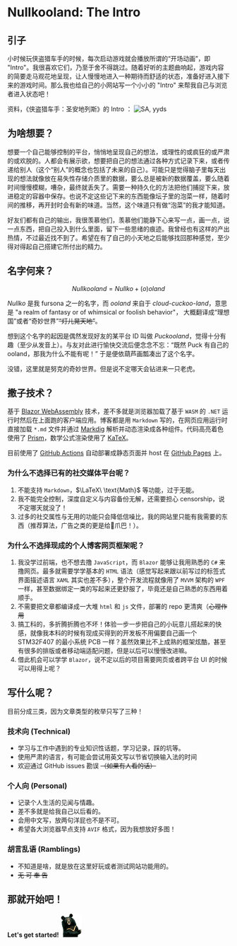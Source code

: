 # Nullkooland: The Intro

## 引子

小时候玩侠盗猎车手的时候，每次启动游戏就会播放所谓的“开场动画”，即 "Intro"。我很喜欢它们，乃至于舍不得跳过。随着好听的主题曲响起，游戏内容的简要走马观花地呈现，让人慢慢地进入一种期待而舒适的状态，准备好进入接下来的游戏时间。那么我也给自己的小网站写一个小小的 "Intro" 来帮我自己与浏览者进入状态吧！

资料，《侠盗猎车手：圣安地列斯》的 Intro ：
![SA, yyds](https://www.youtube.com/watch?v=TTB6eEHCAko)

## 为啥想要？
想要一个自己能够控制的平台，悄悄地呈现自己的想法，或理性的或疯狂的或严肃的或欢脱的。人都会有展示欲，想要把自己的想法通过各种方式记录下来，或者传递给别人（这个“别人”的概念也包括了未来的自己）。可能只是觉得脑子里每天出现的想法就像放在易失性存储介质里的数据，要么总是被新的数据覆盖，要么随着时间慢慢模糊，嘈杂，最终就丢失了。需要一种持久化的方法把他们捕捉下来，放进稳定的容器中保存。也说不定这些记下来的东西能像坛子里的泡菜一样，随着时间的推移，再开封时会有新的味道。当然，这个味道只有做“泡菜”的我才能知道。

好友们都有自己的输出，我很羡慕他们，羡慕他们能静下心来写一点，画一点，说一点东西，把自己投入到什么里面，留下一些思绪的痕迹。我曾经也有这样的产出热情，不过最近找不到了。希望在有了自己的小天地之后能够找回那种感觉，至少得对得起自己搭建它所付出的精力。

## 名字何来？
$$
Nullkooland = Nullko + (o)oland
$$

*Nullko* 是我 fursona 之一的名字，而 *ooland* 来自于 *cloud-cuckoo-land*，意思是 "a realm of fantasy or of whimsical or foolish behavior"， 大概翻译成“理想国”或者“奇妙世界”~~“灯儿晃天地”~~。

想到这个名字的起因是偶然发现好友的某平台 ID 叫做 *Puckooland*，觉得十分有趣（至少从发音上）。与友对此进行愉快交流后便念念不忘：“既然 Puck 有自己的 ooland，那我为什么不能有呢！” 于是便依葫芦画瓢凑出了这个名字。

没错，这里就是努克的奇妙世界。但是说不定哪天会钻进来一只老虎。

## 撒子技术？
基于 [Blazor WebAssembly](http://blazor.net) 技术，差不多就是浏览器加载了基于 `WASM` 的 `.NET` 运行时然后在上面跑的客户端应用。博客都是用 `Markdown` 写的，在网页应用运行时直接加载 `*.md` 文件并通过 [Markdig](https://github.com/xoofx/markdig) 解析并动态渲染成各种组件。代码高亮着色使用了 [Prism](https://prismjs.com)，数学公式渲染使用了 [KaTeX](https://katex.org)。

目前使用了 [GitHub Actions](https://github.com/actions) 自动部署成静态页面并 host 在 [GitHub Pages](https://pages.github.com) 上。

### 为什么不选择已有的社交媒体平台呢？
1. 不能支持 `Markdown`，$\LaTeX\ \text{Math}$ 等功能，过于无能。
2. 我不能完全控制，深度自定义与内容备份无解，还需要担心 censorship，说不定哪天就没了！
3. 过多的社交属性与无用的功能只会降低信噪比，我的网站里只能有我需要的东西（推荐算法，广告之类的更是给👴爪巴！）。

### 为什么不选择现成的个人博客网页框架呢？
1. 我没学过前端，也不想去撸 `JavaScript`，而 `Blazor` 能够让我用熟悉的 `C#` 来撸网页。最多就需要学学基本的 `HTML` 语法（感觉写起来跟以前写过的标签式界面描述语言 `XAML` 其实也差不多），整个开发流程就像用了 `MVVM` 架构的 `WPF` 一样，甚至数据绑定一类的写起来还更舒服了，毕竟还是自己熟悉的东西用着顺手。
2. 不需要把文章都编译成一大堆 `html` 和 `js` 文件，部署的 repo 更清爽（~~心理作用~~
3. 搞工科的，多折腾折腾也不坏！体验一步一步把自己的小玩意儿搭起来的快感，就像我本科的时候有现成买得到的开发板不用偏要自己画一个 STM32F407 的最小系统 PCB 一样？虽然效果比不上成熟的框架炫酷，甚至有很多的排版或者移动端适配问题，但是以后可以慢慢改进嘛。
4. 借此机会可以学学 `Blazor`，说不定以后的项目需要网页或者跨平台 UI 的时候可以用得上呢？

## 写什么呢？
目前分成三类，因为文章类型的枚举只写了三种！

### 技术向 (Technical)
- 学习与工作中遇到的专业知识性话题，学习记录，踩的坑等。
- 使用严肃的语言，有可能会尝试用英文写以节省切换输入法的时间
- 欢迎通过 GitHub issues 勘误 ~~（如果有人看的话）~~

### 个人向 (Personal)
- 记录个人生活的见闻与情趣。
- 差不多就是给我自己以后看的。
- 会用中文写，放两句洋屁也不是不可。
- 希望各大浏览器早点支持 `AVIF` 格式，因为我想放好多图！

### 胡言乱语 (Ramblings)
- 不知道是啥，就是放在这里好玩或者测试网站功能用的。
- ~~无 可 奉 告~~

## 那就开始吧！
**Let's get started!** ![moonbear](images/moonbear.png "inline")